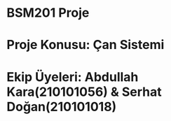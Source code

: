# BSM201 Proje
# Proje Konusu: Çan Sistemi
# Ekip Üyeleri: Abdullah Kara(210101056) & Serhat Doğan(210101018)
